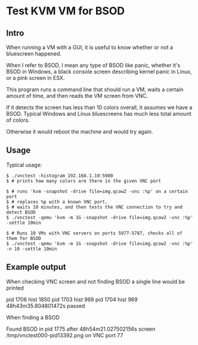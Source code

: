 # Test KVM VM for BSOD

## Intro

When running a VM with a GUI, it is useful to know whether or not a bluescreen
happened.

When I refer to BSOD, I mean any type of BSOD like panic, whether it's BSOD in
Windows, a black console screen describing kernel panic in Linux, or a pink
screen in ESX.

This program runs a command line that should run a VM, waits a certain amount of
time, and then reads the VM screen from VNC.

If it detects the screen has less than 10 colors overall, it assumes we have a
BSOD. Typical Windows and Linux bluescreens has much less total amount of colors.

Otherwise it would reboot the machine and would try again.

## Usage

Typical usage:

```
$ ./vnctest -histogram 192.168.1.10:5900
$ # prints how many colors are there in the given VNC port

$ # runs 'kvm -snapshot -drive file=img.qcow2 -vnc :%p' on a certain port
$ # replaces %p with a known VNC port.
$ # waits 10 minutes, and then tests the VNC connection to try and detect BSOD
$ ./vnctest -qemu 'kvm -m 1G -snapshot -drive file=img.qcow2 -vnc :%p' -settle 10min

$ # Runs 10 VMs with VNC servers on ports 5977-5787, checks all of them for BSOD
$ ./vnctest -qemu 'kvm -m 1G -snapshot -drive file=img.qcow2 -vnc :%p' -n 10 -settle 10min

```

## Example output

When checking VNC screen and not finding BSOD a single line would be printed

   pid 1706 hist 1850 pid 1703 hist 969 pid 1704 hist 969 48h43m35.804801472s passed

When finding a BSOD

   Found BSOD in pid 1775 after 48h54m21.027502156s screen /tmp/vnctest000-pid13392.png on VNC port 77
